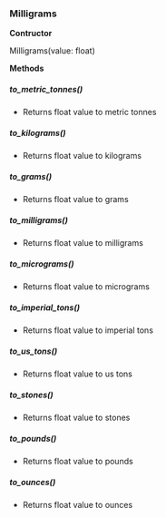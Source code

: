### Milligrams
**Contructor**

Milligrams(value: float)

**Methods**
##### to_metric_tonnes()
  - Returns float value to metric tonnes
##### to_kilograms()
-  Returns float value to kilograms
##### to_grams()
-  Returns float value to grams
##### to_milligrams()
-  Returns float value to milligrams
##### to_micrograms()
-  Returns float value to micrograms
##### to_imperial_tons()
-  Returns float value to imperial tons
##### to_us_tons()
-  Returns float value to us tons
##### to_stones()
-  Returns float value to stones
##### to_pounds()
-  Returns float value to pounds
##### to_ounces()
-  Returns float value to ounces